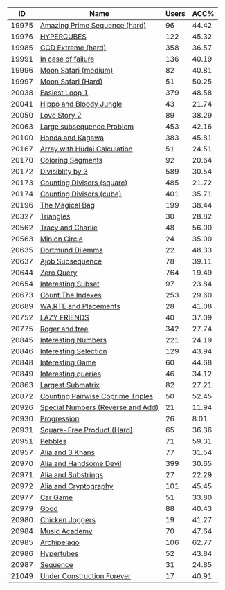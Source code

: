 | ID | Name | Users | ACC% |
|---|---|---|---|
| 19975 | [Amazing Prime Sequence (hard)](https://www.spoj.com/problems/APS2) | 96 | 44.42 |
| 19976 | [HYPERCUBES](https://www.spoj.com/problems/CUBE) | 122 | 45.32 |
| 19985 | [GCD Extreme (hard)](https://www.spoj.com/problems/GCDEX2) | 358 | 36.57 |
| 19991 | [In case of failure](https://www.spoj.com/problems/FAILURE) | 136 | 40.19 |
| 19996 | [Moon Safari (medium)](https://www.spoj.com/problems/MOON1) | 82 | 40.81 |
| 19997 | [Moon Safari (Hard)](https://www.spoj.com/problems/MOON2) | 51 | 50.25 |
| 20038 | [Easiest Loop 1](https://www.spoj.com/problems/SNGLOOP1) | 379 | 48.58 |
| 20041 | [Hippo and Bloody Jungle](https://www.spoj.com/problems/HIPPO) | 43 | 21.74 |
| 20050 | [Love Story 2](https://www.spoj.com/problems/PIHU2) | 89 | 38.29 |
| 20063 | [Large subsequence Problem](https://www.spoj.com/problems/LARSUBP) | 453 | 42.16 |
| 20100 | [Honda and Kagawa](https://www.spoj.com/problems/HONDA) | 383 | 45.81 |
| 20167 | [Array with Hudai Calculation](https://www.spoj.com/problems/ARRHUDAI) | 51 | 24.51 |
| 20170 | [Coloring Segments](https://www.spoj.com/problems/COLORSEG) | 92 | 20.64 |
| 20172 | [Divisiblity by 3](https://www.spoj.com/problems/DIVISION) | 589 | 30.54 |
| 20173 | [Counting Divisors (square)](https://www.spoj.com/problems/DIVCNT2) | 485 | 21.72 |
| 20174 | [Counting Divisors (cube)](https://www.spoj.com/problems/DIVCNT3) | 401 | 35.71 |
| 20196 | [The Magical Bag](https://www.spoj.com/problems/DIVEQL) | 199 | 38.44 |
| 20327 | [Triangles](https://www.spoj.com/problems/BOI02TRI) | 30 | 28.82 |
| 20562 | [Tracy and Charlie](https://www.spoj.com/problems/TANDC) | 48 | 56.00 |
| 20563 | [Minion Circle](https://www.spoj.com/problems/MCIRCLE) | 24 | 35.00 |
| 20635 | [Dortmund Dilemma](https://www.spoj.com/problems/DORTMUND) | 22 | 48.33 |
| 20637 | [Ajob Subsequence](https://www.spoj.com/problems/AJOB) | 78 | 39.11 |
| 20644 | [Zero Query](https://www.spoj.com/problems/ZQUERY) | 764 | 19.49 |
| 20654 | [Interesting Subset](https://www.spoj.com/problems/INTSUB) | 97 | 23.84 |
| 20673 | [Count The Indexes](https://www.spoj.com/problems/CNTINDX) | 253 | 29.60 |
| 20689 | [WA,RTE and Placements](https://www.spoj.com/problems/WRP) | 28 | 41.08 |
| 20752 | [LAZY FRIENDS](https://www.spoj.com/problems/GEMS) | 40 | 37.09 |
| 20775 | [Roger and tree](https://www.spoj.com/problems/RTREE) | 342 | 27.74 |
| 20845 | [Interesting Numbers](https://www.spoj.com/problems/INUM) | 221 | 24.19 |
| 20846 | [Interesting Selection](https://www.spoj.com/problems/ISELECT) | 129 | 43.94 |
| 20848 | [Interesting Game](https://www.spoj.com/problems/IGAME) | 60 | 44.68 |
| 20849 | [Interesting queries](https://www.spoj.com/problems/IQUERY) | 46 | 34.12 |
| 20863 | [Largest Submatrix](https://www.spoj.com/problems/MINSUB) | 82 | 27.21 |
| 20872 | [Counting Pairwise Coprime Triples](https://www.spoj.com/problems/PCOPTRIP) | 50 | 52.45 |
| 20926 | [Special Numbers (Reverse and Add)](https://www.spoj.com/problems/REVADD) | 21 | 11.94 |
| 20930 | [Progression](https://www.spoj.com/problems/EC_SER) | 26 | 8.01 |
| 20931 | [Square-Free Product (Hard)](https://www.spoj.com/problems/PUCMMT02) | 65 | 36.36 |
| 20951 | [Pebbles](https://www.spoj.com/problems/SNIM) | 71 | 59.31 |
| 20957 | [Alia and 3 Khans](https://www.spoj.com/problems/KHANS) | 77 | 31.54 |
| 20970 | [Alia and Handsome Devil](https://www.spoj.com/problems/HDEVIL) | 399 | 30.65 |
| 20971 | [Alia and Substrings](https://www.spoj.com/problems/HAGU) | 27 | 22.29 |
| 20972 | [Alia and Cryptography](https://www.spoj.com/problems/CONOR) | 101 | 45.45 |
| 20977 | [Car Game](https://www.spoj.com/problems/UCBINTB) | 51 | 33.80 |
| 20979 | [Good](https://www.spoj.com/problems/UCBINTC) | 88 | 40.43 |
| 20980 | [Chicken Joggers](https://www.spoj.com/problems/UCBINTD) | 19 | 41.27 |
| 20984 | [Music Academy](https://www.spoj.com/problems/UCBINTF) | 70 | 47.64 |
| 20985 | [Archipelago](https://www.spoj.com/problems/UCBINTG) | 106 | 62.77 |
| 20986 | [Hypertubes](https://www.spoj.com/problems/UCBINTH) | 52 | 43.84 |
| 20987 | [Sequence](https://www.spoj.com/problems/UCBINTI) | 31 | 24.85 |
| 21049 | [Under Construction Forever](https://www.spoj.com/problems/UCF) | 17 | 40.91 |
